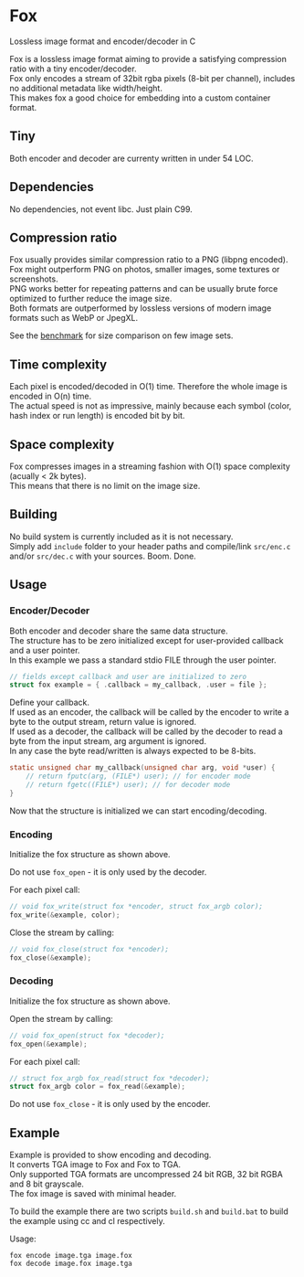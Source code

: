 # Fox

Lossless image format and encoder/decoder in C

Fox is a lossless image format aiming to provide a satisfying compression ratio with a tiny encoder/decoder.  
Fox only encodes a stream of 32bit rgba pixels (8-bit per channel), includes no additional metadata like width/height.  
This makes fox a good choice for embedding into a custom container format.

## Tiny

Both encoder and decoder are currenty written in under 54 LOC.

## Dependencies

No dependencies, not event libc. Just plain C99.

## Compression ratio

Fox usually provides similar compression ratio to a PNG (libpng encoded).  
Fox might outperform PNG on photos, smaller images, some textures or screenshots.  
PNG works better for repeating patterns and can be usually brute force optimized to further reduce the image size.  
Both formats are outperformed by lossless versions of modern image formats such as WebP or JpegXL.  

See the [benchmark](BENCHMARK.md) for size comparison on few image sets.

## Time complexity

Each pixel is encoded/decoded in O(1) time. Therefore the whole image is encoded in O(n) time.  
The actual speed is not as impressive, mainly because each symbol (color, hash index or run length) is encoded bit by bit.

## Space complexity

Fox compresses images in a streaming fashion with O(1) space complexity (acually < 2k bytes).  
This means that there is no limit on the image size.

## Building

No build system is currently included as it is not necessary.  
Simply add `include` folder to your header paths and compile/link `src/enc.c` and/or `src/dec.c` with your sources. Boom. Done.

## Usage

### Encoder/Decoder

Both encoder and decoder share the same data structure.  
The structure has to be zero initialized except for user-provided callback and a user pointer.  
In this example we pass a standard stdio FILE through the user pointer.

```c
// fields except callback and user are initialized to zero
struct fox example = { .callback = my_callback, .user = file };
```

Define your callback.  
If used as an encoder, the callback will be called by the encoder to write a byte to the output stream, return value is ignored.  
If used as a decoder, the callback will be called by the decoder to read a byte from the input stream, arg argument is ignored.  
In any case the byte read/written is always expected to be 8-bits.

```c
static unsigned char my_callback(unsigned char arg, void *user) {
    // return fputc(arg, (FILE*) user); // for encoder mode
    // return fgetc((FILE*) user); // for decoder mode
}
```
Now that the structure is initialized we can start encoding/decoding.

### Encoding

Initialize the fox structure as shown above.

Do not use `fox_open` - it is only used by the decoder.

For each pixel call:

```c
// void fox_write(struct fox *encoder, struct fox_argb color);
fox_write(&example, color);
```

Close the stream by calling:

```c
// void fox_close(struct fox *encoder);
fox_close(&example);
```

### Decoding

Initialize the fox structure as shown above.

Open the stream by calling:

```c
// void fox_open(struct fox *decoder);
fox_open(&example);
```

For each pixel call:

```c
// struct fox_argb fox_read(struct fox *decoder);
struct fox_argb color = fox_read(&example);
```

Do not use `fox_close` - it is only used by the encoder.

## Example

Example is provided to show encoding and decoding.  
It converts TGA image to Fox and Fox to TGA.  
Only supported TGA formats are uncompressed 24 bit RGB, 32 bit RGBA and 8 bit grayscale.  
The fox image is saved with minimal header.

To build the example there are two scripts `build.sh` and `build.bat` to build the example using cc and cl respectively.

Usage:

```
fox encode image.tga image.fox
fox decode image.fox image.tga
```
